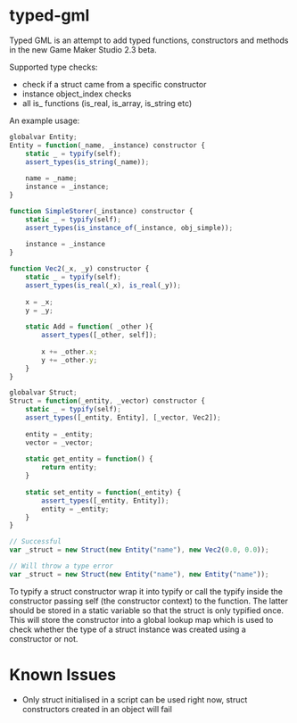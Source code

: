 # typed-gml
Typed GML is an attempt to add typed functions, constructors and methods in the new Game Maker Studio 2.3 beta.

Supported type checks:
* check if a struct came from a specific constructor
* instance object_index checks
* all is_ functions (is_real, is_array, is_string etc)

An example usage:
```JavaScript
globalvar Entity;
Entity = function(_name, _instance) constructor {
	static _ = typify(self);
	assert_types(is_string(_name));
	
	name = _name;
	instance = _instance;
}

function SimpleStorer(_instance) constructor {
	static _ = typify(self);
	assert_types(is_instance_of(_instance, obj_simple));
	
	instance = _instance
}

function Vec2(_x, _y) constructor {
	static _ = typify(self);
	assert_types(is_real(_x), is_real(_y));
	
	x = _x;
	y = _y;
	
	static Add = function( _other ){
		assert_types([_other, self]);
		
		x += _other.x;
		y += _other.y;
	}
}

globalvar Struct;
Struct = function(_entity, _vector) constructor {
	static _ = typify(self);
	assert_types([_entity, Entity], [_vector, Vec2]);
	
	entity = _entity;
	vector = _vector;
	
	static get_entity = function() {
		return entity;
	}
	
	static set_entity = function(_entity) {
		assert_types([_entity, Entity]);
		entity = _entity;
	}
}

// Successful
var _struct = new Struct(new Entity("name"), new Vec2(0.0, 0.0));

// Will throw a type error
var _struct = new Struct(new Entity("name"), new Entity("name"));
```

To typify a struct constructor wrap it into typify or call the typify inside the constructor passing self (the constructor context) to the function. The latter should be stored in a static variable so that the struct is only typified once. This will store the constructor into a global lookup map which is used to check whether the type of a struct instance was created using a constructor or not.



# Known Issues
* Only struct initialised in a script can be used right now, struct constructors created in an object will fail
